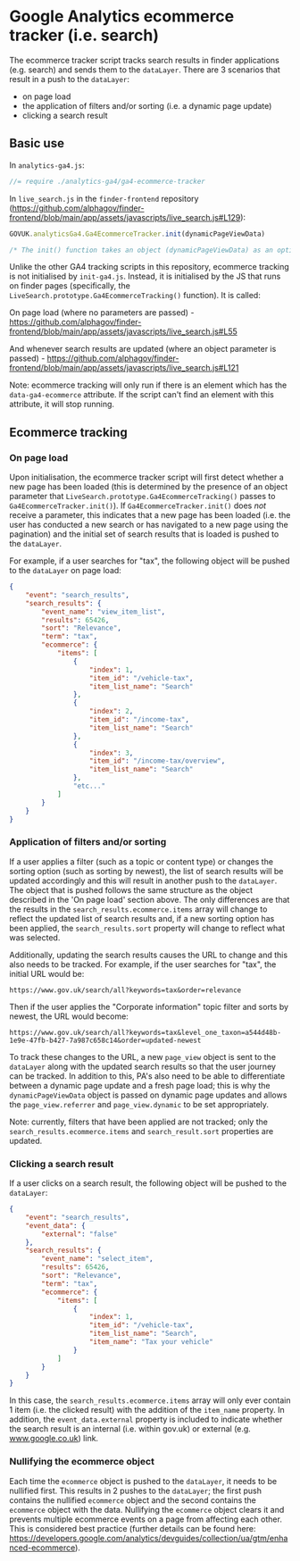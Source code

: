 # Google Analytics ecommerce tracker (i.e. search)

The ecommerce tracker script tracks search results in finder applications (e.g. search) and sends them to the `dataLayer`. There are 3 scenarios that result in a push to the `dataLayer`:

- on page load
- the application of filters and/or sorting (i.e. a dynamic page update)
- clicking a search result

## Basic use

In `analytics-ga4.js`:

```JavaScript
//= require ./analytics-ga4/ga4-ecommerce-tracker
```

In `live_search.js` in the `finder-frontend` repository (https://github.com/alphagov/finder-frontend/blob/main/app/assets/javascripts/live_search.js#L129):

```JavaScript
GOVUK.analyticsGa4.Ga4EcommerceTracker.init(dynamicPageViewData) 

/* The init() function takes an object (dynamicPageViewData) as an optional parameter to detect whether dynamic updates have been made to the page via AJAX requests. The values in the object are then used to determine what is pushed to the dataLayer. If a parameter is not passed, this indicates a fresh page load (e.g. by refreshing the page or using the pagination) and that the page has not been dynamically updated via JS. */
```

Unlike the other GA4 tracking scripts in this repository, ecommerce tracking is not initialised by `init-ga4.js`. Instead, it is initialised by the JS that runs on finder pages (specifically, the `LiveSearch.prototype.Ga4EcommerceTracking()` function). It is called:

On page load (where no parameters are passed) - https://github.com/alphagov/finder-frontend/blob/main/app/assets/javascripts/live_search.js#L55

And whenever search results are updated (where an object parameter is passed) - https://github.com/alphagov/finder-frontend/blob/main/app/assets/javascripts/live_search.js#L121

Note: ecommerce tracking will only run if there is an element which has the `data-ga4-ecommerce` attribute. If the script can't find an element with this attribute, it will stop running.

## Ecommerce tracking

### On page load

Upon initialisation, the ecommerce tracker script will first detect whether a new page has been loaded (this is determined by the presence of an object parameter that `LiveSearch.prototype.Ga4EcommerceTracking()` passes to `Ga4EcommerceTracker.init()`). If `Ga4EcommerceTracker.init()` does *not* receive a parameter, this indicates that a new page has been loaded (i.e. the user has conducted a new search or has navigated to a new page using the pagination) and the initial set of search results that is loaded is pushed to the `dataLayer`.

For example, if a user searches for "tax", the following object will be pushed to the `dataLayer` on page load:

```JSON
{
    "event": "search_results",
    "search_results": {
        "event_name": "view_item_list",
        "results": 65426,
        "sort": "Relevance",
        "term": "tax",
        "ecommerce": {
            "items": [
                {
                    "index": 1,
                    "item_id": "/vehicle-tax",
                    "item_list_name": "Search"
                },
                {
                    "index": 2,
                    "item_id": "/income-tax",
                    "item_list_name": "Search"
                },
                {
                    "index": 3,
                    "item_id": "/income-tax/overview",
                    "item_list_name": "Search"
                },
                "etc..."
            ]
        }
    }
}
```

### Application of filters and/or sorting

If a user applies a filter (such as a topic or content type) or changes the sorting option (such as sorting by newest), the list of search results will be updated accordingly and this will result in another push to the `dataLayer`. The object that is pushed follows the same structure as the object described in the 'On page load' section above. The only differences are that the results in the `search_results.ecommerce.items` array will change to reflect the updated list of search results and, if a new sorting option has been applied, the `search_results.sort` property will change to reflect what was selected.

Additionally, updating the search results causes the URL to change and this also needs to be tracked. For example, if the user searches for "tax", the initial URL would be:

`https://www.gov.uk/search/all?keywords=tax&order=relevance`

Then if the user applies the "Corporate information" topic filter and sorts by newest, the URL would become:

`https://www.gov.uk/search/all?keywords=tax&level_one_taxon=a544d48b-1e9e-47fb-b427-7a987c658c14&order=updated-newest`

To track these changes to the URL, a new `page_view` object is sent to the `dataLayer` along with the updated search results so that the user journey can be tracked. In addition to this, PA's also need to be able to differentiate between a dynamic page update and a fresh page load; this is why the `dynamicPageViewData` object is passed on dynamic page updates and allows the `page_view.referrer` and `page_view.dynamic` to be set appropriately.

Note: currently, filters that have been applied are not tracked; only the `search_results.ecommerce.items` and `search_result.sort` properties are updated.

### Clicking a search result

If a user clicks on a search result, the following object will be pushed to the `dataLayer`:

```JSON
{
    "event": "search_results",
    "event_data": {
        "external": "false"
    },
    "search_results": {
        "event_name": "select_item",
        "results": 65426,
        "sort": "Relevance",
        "term": "tax",
        "ecommerce": {
            "items": [
                {
                    "index": 1,
                    "item_id": "/vehicle-tax",
                    "item_list_name": "Search",
                    "item_name": "Tax your vehicle"
                }
            ]
        }
    }
}
```

In this case, the `search_results.ecommerce.items` array will only ever contain 1 item (i.e. the clicked result) with the addition of the `item_name` property. In addition, the `event_data.external` property is included to indicate whether the search result is an internal (i.e. within gov.uk) or external (e.g. www.google.co.uk) link.

### Nullifying the ecommerce object

Each time the `ecommerce` object is pushed to the `dataLayer`, it needs to be nullified first. This results in 2 pushes to the `dataLayer`; the first push contains the nullified `ecommerce` object and the second contains the `ecommerce` object with the data. Nullifying the `ecommerce` object clears it and prevents multiple ecommerce events on a page from affecting each other. This is considered best practice (further details can be found here: https://developers.google.com/analytics/devguides/collection/ua/gtm/enhanced-ecommerce).
